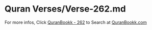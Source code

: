 # Quran Verses/Verse-262.md 

For more infos, Click [QuranBookk - 262](https://www.quranbookk.com/quran/search?q=262) to Search at [QuranBookk.com](http://quranbookk.com/)